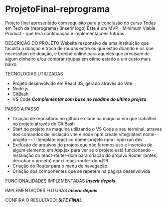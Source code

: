 # ProjetoFinal-reprograma

Projeto final apresentado com requisito para a conclusão do curso Todas em Tech da {reprograma} (inserir logo)
Este é um MVP - Minimum Viable Product - que terá continuação e implementações futuras.

DESCRIÇÃO DO PROJETO
Website responsivo de uma instituição que faculita a doação e troca de roupas entre os que estão doando e os que necessitam de doação, e brechó online para aqueles que precisam de algum dinheiro e/ou comprar roupas em otimo estado a um custo mais baixo.

TECNOLOGIAS UTILIZADAS
- Projeto desenvolvido em React JS, gerado através do Vite
- Node.js
- GitBash
- VS Code
  ***Complementar com base no readme do ultimo projeto***

PASSO A PASSO
- Criação de repositorio no github e clone na maquina em que trabalhei no projeto através do Git Bash
- Start do projeto na maquina utilizando o VS Code e seu terminal, atraves dos comandos de iniciação vite e node
  npm create vite@latest nome-projeto -- --template react
  cd nome-projeto
  npm i
  npm run dev
- Exclusão de arquivos do projeto que não faremos uso e inserção de algum elemento em App.jsx para ver se o projeto está funcionando
 -Instalação do react-router-dom para criação do arquivo Router (antes, derrubar o projeto)
  npm i react-router-dom@6
- Criação do Router para o menu de navegação.
- Criação dos componentes que se repetem na página desenvolvida


FUNCIONALIDADES IMPLEMENTADAS
***Inserir depois***

IMPLEMENTAÇÕES FUTURAS
***Inserir depois***

CONFIRA O RESULTADO: ***SITE FINAL***


